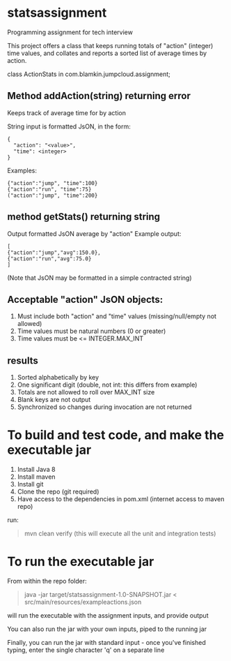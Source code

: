 # statsassignment

Programming assignment for tech interview

This project offers a class that keeps running totals of "action" (integer) time values, and collates and reports a sorted list of average times by action.

class ActionStats
in com.blamkin.jumpcloud.assignment;

## Method addAction(string) returning error
Keeps track of average time for by action

String input is formatted JsON, in the form:
```
{
  "action": "<value>",
  "time": <integer>
}
```

Examples:
```
{"action":"jump", "time":100}
{"action":"run", "time":75}
("action":"jump", "time":200}
```

## method getStats() returning string
Output formatted JsON average by "action"
Example output:

```
[
{"action":"jump","avg":150.0},
{"action":"run","avg":75.0}
]
```

(Note that JsON may be formatted in a simple contracted string)

## Acceptable "action" JsON objects:
1) Must include both "action" and "time" values (missing/null/empty not allowed)
2) Time values must be natural numbers (0 or greater)
3) Time values must be <= INTEGER.MAX_INT

## results
1) Sorted alphabetically by key
2) One significant digit (double, not int: this differs from example)
3) Totals are not allowed to roll over MAX_INT size
4) Blank keys are not output
5) Synchronized so changes during invocation are not returned 

# To build and test code, and make the executable jar
1) Install Java 8
2) Install maven
3) Install git
4) Clone the repo (git required)
5) Have access to the dependencies in pom.xml (internet access to maven repo)

run:
> mvn clean verify (this will execute all the unit and integration tests)

# To run the executable jar
From within the repo folder:

>java -jar target/statsassignment-1.0-SNAPSHOT.jar < src/main/resources/exampleactions.json

will run the executable with the assignment inputs, and provide output

You can also run the jar with your own inputs, piped to the running jar

Finally, you can run the jar with standard input - once you've finished typing, enter the single character 'q' on a separate line




